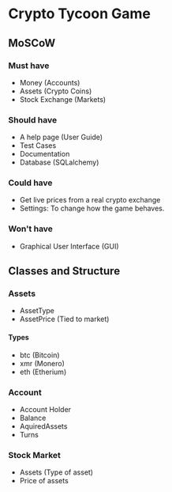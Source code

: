 # Crypto Tycoon Game 

## MoSCoW

### Must have 
- Money (Accounts)
- Assets (Crypto Coins)
- Stock Exchange (Markets)

### Should have
- A help page (User Guide)
- Test Cases
- Documentation
- Database (SQLalchemy)

### Could have 
- Get live prices from a real crypto exchange
- Settings: To change how the game behaves.

### Won't have 
- Graphical User Interface (GUI)

## Classes and Structure

### Assets 
- AssetType
- AssetPrice (Tied to market)

#### Types
-  btc (Bitcoin)
-  xmr (Monero)
-  eth (Etherium)

### Account 
- Account Holder
- Balance
- AquiredAssets
- Turns

### Stock Market 
- Assets (Type of asset)
- Price of assets